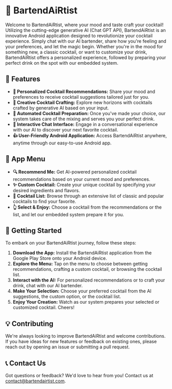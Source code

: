 # 🍹 BartendAiRtist

Welcome to BartendAiRtist, where your mood and taste craft your cocktail! Utilizing the cutting-edge generative AI (Chat GPT API), BartendAiRtist is an innovative Android application designed to revolutionize your cocktail experience. Simply chat with our AI bartender, share how you're feeling and your preferences, and let the magic begin. Whether you're in the mood for something new, a classic cocktail, or want to customize your drink, BartendAiRtist offers a personalized experience, followed by preparing your perfect drink on the spot with our embedded system.

## 🌟 Features

- **📲 Personalized Cocktail Recommendations:** Share your mood and preferences to receive cocktail suggestions tailored just for you.
- **🎨 Creative Cocktail Crafting:** Explore new horizons with cocktails crafted by generative AI based on your input.
- **🤖 Automated Cocktail Preparation:** Once you've made your choice, our system takes care of the mixing and serves you your perfect drink.
- **💬 Interactive Chat Interface:** Engage in a conversational experience with our AI to discover your next favorite cocktail.
- **👍 User-Friendly Android Application:** Access BartendAiRtist anywhere, anytime through our easy-to-use Android app.

## 📱 App Menu

- **🔍 Recommend Me:** Get AI-powered personalized cocktail recommendations based on your current mood and preferences.
- **✨ Custom Cocktail:** Create your unique cocktail by specifying your desired ingredients and flavors.
- **📖 Cocktail List:** Browse through an extensive list of classic and popular cocktails to find your favorite.
- **👆 Select & Enjoy:** Choose a cocktail from the recommendations or the list, and let our embedded system prepare it for you.

## 🚀 Getting Started

To embark on your BartendAiRtist journey, follow these steps:

1. **Download the App:** Install the BartendAiRtist application from the Google Play Store onto your Android device.
2. **Explore the Menu:** Tap on the menu to choose between getting recommendations, crafting a custom cocktail, or browsing the cocktail list.
3. **Interact with the AI:** For personalized recommendations or to craft your drink, chat with our AI bartender.
4. **Make Your Selection:** Choose your preferred cocktail from the AI suggestions, the custom option, or the cocktail list.
5. **Enjoy Your Creation:** Watch as our system prepares your selected or customized cocktail. Cheers!

## 💡 Contributing

We're always looking to improve BartendAiRtist and welcome contributions. If you have ideas for new features or feedback on existing ones, please reach out by opening an issue or submitting a pull request.

## 📞 Contact Us

Got questions or feedback? We'd love to hear from you! Contact us at [contact@bartendairtist.com](mailto:contact@bartendairtist.com).
